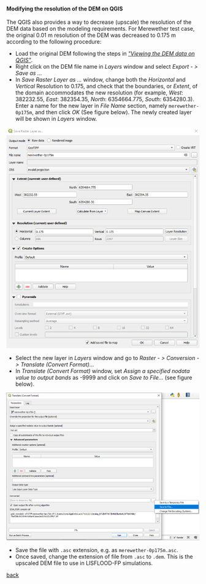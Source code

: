 #### Modifying the resolution of the DEM on QGIS

The QGIS also provides a way to decrease (upscale) the resolution of the DEM data based on the modeling requirements. For Merewether test case, the original 0.01 m resolution of the DEM was decreased to 0.175 m according to the following procedure:  
-	Load the original DEM following the steps in [_"Viewing the DEM data on QGIS"_](/Merewether2-1.md).
- Right click on the DEM file name in *Layers* window and select *Export - > Save as …*
-	In *Save Raster Layer as …* window, change both the *Horizontal* and *Vertical* Resolution to 0.175, and check that the boundaries, or *Extent*, of the domain accommodates the new resolution (for example, *West*: 382232.55, *East*: 382354.35, *North*: 6354664.775, *South*: 6354280.3). Enter a name for the new layer in *File Name* section, namely `merewether-0p175m`, and then click *OK* (See figure below). The newly created layer will be shown in *Layers* window.

![image](/Figures/mer5.png)

- Select the new layer in *Layers* window and go to *Raster - > Conversion - > Translate (Convert Format)...*
-	In *Translate (Convert Format)* window, set *Assign a specified nodata value to output bands* as -9999 and click on *Save to File…* (see figure below).

![image](/Figures/mer6.png)

-	Save the file with `.asc` extension, e.g. as `merewether-0p175m.asc`. 
-	Once saved, change the extension of file from `.asc` to `.dem`. This is the upscaled DEM file to use in LISFLOOD-FP simulations. 


[back](/Merewether2.md)
